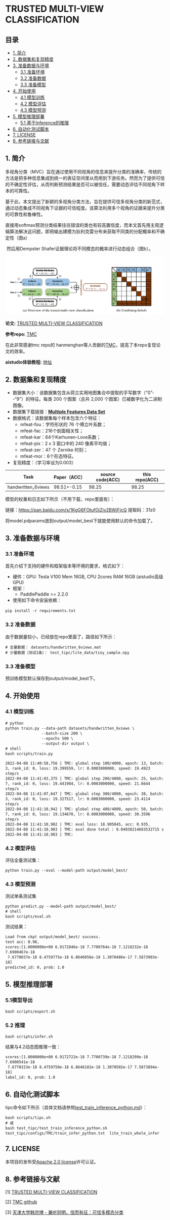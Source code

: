 # TRUSTED MULTI-VIEW CLASSIFICATION

## 目录

- [1. 简介](#1)
- [2. 数据集和复现精度](#2)
- [3. 准备数据与环境](#3)
    - [3.1 准备环境](#3.1)
    - [3.2 准备数据](#3.2)
    - [3.3 准备模型](#3.3)
- [4. 开始使用](#4)
    - [4.1 模型训练](#4.1)
    - [4.2 模型评估](#4.2)
    - [4.3 模型预测](#4.3)
- [5. 模型推理部署](#5)
    - [5.1 基于Inference的推理](#5.1)
- [6. 自动化测试脚本](#6)
- [7. LICENSE](#7)
- [8. 参考链接与文献](#8)

<a id="1"></a>

## 1. 简介

​	   多视角分类（MVC）旨在通过使用不同视角的信息来提升分类的准确率，传统的方法是把多种信息集成到统一的表征空间里从而用到下游任务。然而为了提供可信的不确定性评估，从而判断预测结果是否可以被信任，需要动态评估不同视角下样本的可靠性。

​	   基于此，本文提出了新颖的多视角分类方法，旨在提供可信多视角分类的新范式，通过动态集成不同视角下证据的可信程度。该算法利用多个视角的证据来提升分类的可靠性和鲁棒性。

​		直接用softmax预测分类结果往往错误的类也有较高置信度，而本文首先用主观逻辑算法解决这问题，即用输出建模为狄利克雷分布来获取不同类的分配概率和不确定性（图a）

​		然后用Dempster Shafer证据理论将不同模态的概率进行动态组合（图b）。

![TMC](./images/tmc.jpg)



**论文:** [TRUSTED MULTI-VIEW CLASSIFICATION](https://arxiv.org/abs/2102.02051)

**参考repo:** [TMC](https://github.com/hanmenghan/TMC)

在此非常感谢tmc repo的 hanmenghan等人贡献的[TMC](https://github.com/hanmenghan/TMC)，提高了本repo复现论文的效率。

**aistudio体验教程:** [地址](https://aistudio.baidu.com/aistudio/projectdetail/3763157)

<a id="2"></a>

## 2. 数据集和复现精度

- 数据集大小：该数据集包含从荷兰实用地图集合中提取的手写数字（“0”--“9”）的特征。每类 200 个图案（总共 2,000 个图案）已被数字化为二进制图像。
- 数据集下载链接：[**Multiple Features Data Set**](https://archive.ics.uci.edu/ml/datasets/Multiple+Features)
- 数据格式：该数据集每个样本包含六个特征：
  - mfeat-fou：字符形状的 76 个傅立叶系数；
  - mfeat-fac：216个剖面相关性；
  - mfeat-kar：64个Karhunen-Love系数；
  - mfeat-pix：2 x 3 窗口中的 240 像素平均值；
  - mfeat-zer：47 个 Zernike 时刻；
  - mfeat-mor：6个形态特征。
- 复现精度：（学习率设为0.003）

| Task               | Paper（ACC） | source code(ACC) | this repo(ACC) |
| ------------------ | ------------ | ---------------- | -------------- |
| handwritten_6views | 98.51+-0.15  | 98.25            | 98.25          |

模型的权重和日志如下所示（不用下载，repo里面有）：

链接：https://pan.baidu.com/s/1KgG6FOtufOiZiy2BWjFjcQ 
提取码：31z0

将model.pdparams放到output/model_best下就能使用默认的命令加载了。

<a id="3"></a>

## 3. 准备数据与环境

<a id="3.1"></a>

### 3.1 准备环境

首先介绍下支持的硬件和框架版本等环境的要求，格式如下：

- 硬件：GPU: Tesla V100 Mem 16GB, CPU 2cores RAM 16GB (aistudio高级GPU)
- 框架：
  - PaddlePaddle >= 2.2.0
- 使用如下命令安装依赖：

`pip install -r requirements.txt`

<a id="3.2"></a>

### 3.2 准备数据

由于数据量较小，已经放在repo里面了，路径如下所示：

```
# 全量数据： datasets/handwritten_6views.mat
# 少量数据（测试1条）： test_tipc/lite_data/tiny_sample.npy
```

<a id="3.3"></a>

### 3.3 准备模型


预训练模型默认保存到output/model_best下。


<a id="4"></a>

## 4. 开始使用

<a id="4.1"></a>

### 4.1 模型训练

```shell
# python
python train.py --data-path datasets/handwritten_6views \
                --batch-size 200 \
                --epochs 500 \
                --output-dir output \
# shell
bash scripts/train.py
```

```
2022-04-08 11:40:58,756 | TMC: global step 100/4000, epoch: 13, batch: 3, rank_id: 0, loss: 19.399559, lr: 0.0003000000, speed: 19.4923 step/s
2022-04-08 11:41:03,375 | TMC: global step 200/4000, epoch: 25, batch: 7, rank_id: 0, loss: 19.441984, lr: 0.0003000000, speed: 21.6644 step/s
2022-04-08 11:41:07,647 | TMC: global step 300/4000, epoch: 38, batch: 3, rank_id: 0, loss: 19.327517, lr: 0.0003000000, speed: 23.4114 step/s
2022-04-08 11:41:10,942 | TMC: global step 400/4000, epoch: 50, batch: 7, rank_id: 0, loss: 19.134670, lr: 0.0003000000, speed: 30.3596 step/s
2022-04-08 11:41:10,982 | TMC: eval loss: 18.905045, acc: 0.935, 
2022-04-08 11:41:10,983 | TMC: eval done total : 0.04038214683532715 s
2022-04-08 11:41:10,983 | TMC: 
```

<a id="4.2"></a>

### 4.2 模型评估

评估全量测试集：

```shell
python train.py --eval --model-path output/model_best/
```

<a id="4.3"></a>

### 4.3 模型预测

测试单条测试集

```shell
python predict.py --model-path output/model_best/
# shell
bash scripts/eval.sh
```

测试结果：

```
Load from ckpt output/model_best/ success.
test acc: 0.98, 
scores:[1.0000000e+00 6.9172846e-18 7.7700764e-18 7.1218232e-18 7.6900467e-18
 7.6770037e-18 8.4759775e-18 6.8646056e-18 1.3070486e-17 7.5873903e-18]
predicted_id: 0, prob: 1.0
```

<a id="5"></a>

## 5. 模型推理部署

<a id="5.1"></a>

### 5.1模型导出

```shell
bash scripts/export.sh
```

<a id="5.2"></a>

### 5.2 推理

```shell
bash scripts/infer.sh
```

结果与4.2动态图推理一致：

```
scores:[1.0000000e+00 6.9172722e-18 7.7700739e-18 7.1218299e-18 7.6900541e-18
 7.6770153e-18 8.4759750e-18 6.8646102e-18 1.3070502e-17 7.5873894e-18]
label_id: 0, prob: 1.0
```

<a id="6"></a>

## 6. 自动化测试脚本

tipc命令如下所示（具体文档请参照[test_train_inference_python.md](./test_tipc/docs/test_train_inference_python.md)）：

```shell
bash scripts/tipc.sh
# 或
bash test_tipc/test_train_inference_python.sh test_tipc/configs/TMC/train_infer_python.txt  lite_train_whole_infer
```

<a id="7"></a>

## 7. LICENSE

本项目的发布受[Apache 2.0 license](./LICENSE)许可认证。

<a id="8"></a>

## 8. 参考链接与文献

[1] [TRUSTED MULTI-VIEW CLASSIFICATION](https://arxiv.org/abs/2102.02051)

[2] [TMC github](https://github.com/hanmenghan/TMC)

[3] [天津大学韩宗博 - 兼听则明，信而有征：可信多模态分类](https://www.bilibili.com/video/BV1Ty4y1g76b?p=1&share_medium=android&share_plat=android&share_source=COPY&share_tag=s_i&timestamp=1623925652&unique_k=Gll8A1)
